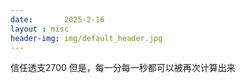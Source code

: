 ```yaml
---
date:       2025-2-16
layout : misc
header-img: img/default_header.jpg
---
```


信任透支2700
但是，每一分每一秒都可以被再次计算出来